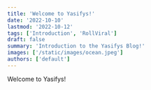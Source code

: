 ```yaml
---
title: 'Welcome to Yasifys!'
date: '2022-10-10'
lastmod: '2022-10-12'
tags: ['Introduction', 'RollViral']
draft: false
summary: 'Introduction to the Yasifys Blog!'
images: ['/static/images/ocean.jpeg']
authors: ['default']
---
```


Welcome to Yasifys!
